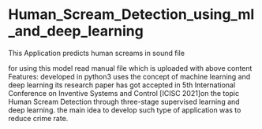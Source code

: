 # Human_Scream_Detection_using_ml_and_deep_learning
This Application predicts human screams in sound file

for using this model read manual file which is uploaded with above content
Features:
developed in python3
uses the concept of machine learning and deep learning
its research paper has got accepted in 5th International Conference on Inventive Systems and Control [ICISC 2021]on the topic Human Scream Detection through three-stage supervised learning and deep learning.
the main idea to develop such type of application was to reduce crime rate.
